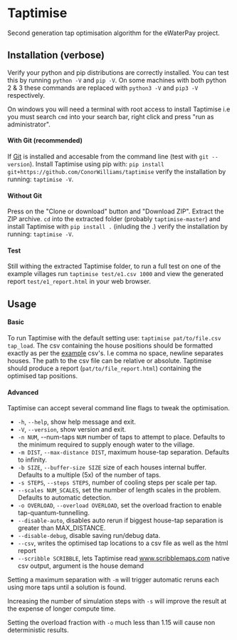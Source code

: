 # Taptimise
Second generation tap optimisation algorithm for the eWaterPay project.

## Installation (verbose)
Verify your python and pip distributions are correctly installed. You can test this by running `python -V` and `pip -V`. On some machines with both python 2 & 3 these commands are replaced with `python3 -V` and `pip3 -V` respectively.

On windows you will need a terminal with root access to install Taptimise i.e you must search `cmd` into your search bar, right click and press "run as administrator".

#### With Git (recommended)

If [Git](https://git-scm.com/download/win) is installed and accesable from the command line (test with `git --version`). Install Taptimise using pip with: `pip install git+https://github.com/ConorWilliams/taptimise` verify the installation by running: `taptimise -V`.

#### Without Git 

Press on the "Clone or download" button and "Download ZIP". Extract the ZIP archive. `cd` into the extracted folder (probably `taptimise-master`) and install Taptimise with `pip install .` (inluding the .) verify the installation by running: `taptimise -V`.

#### Test

Still withing the extracted Taptimise folder, to run a full test on one of the example villages run `taptimise test/e1.csv 1000` and view the generated report `test/e1_report.html` in your web browser.

## Usage

#### Basic
To run Taptimise with the default setting use:
`taptimise pat/to/file.csv tap_load`. The csv containing the house positions
should be formatted exactly as per the
[example](https://github.com/ConorWilliams/taptimise/tree/master/test) csv's.
I.e comma no space, newline separates houses. The path to the csv file can be
relative or absolute. Taptimise should produce a report
(`pat/to/file_report.html`) containing the optimised tap positions.

#### Advanced

Taptimise can accept several command line flags to tweak the optimisation.

*  `-h`, `--help`, show help message and exit.
*  `-V`, `--version`, show version and exit.
*  `-n NUM`, --num-taps `NUM` number of taps to attempt to place. Defaults to the minimum required to supply enough water to the village.
*  `-m DIST`, `--max-distance DIST`, maximum house-tap separation. Defaults to infinity.
*  `-b SIZE`, `--buffer-size SIZE` size of each houses internal buffer. Defaults to a multiple (5x) of the number of taps.
*  `-s STEPS`, `--steps STEPS`, number of cooling steps per scale per tap.
* `--scales NUM_SCALES`, set the number of length scales in the problem. Defaults to automatic detection.
* `-o OVERLOAD`, `--overload OVERLOAD`, set the overload fraction to enable tap-quantum-tunnelling. 
* `--disable-auto`, disables auto rerun if biggest house-tap separation is greater than MAX_DISTANCE.
* `--disable-debug`, disable saving run/debug data.
* `--csv`, writes the optimised tap locations to a csv file as well as the html report
* `--scribble SCRIBBLE`, lets Taptimise read www.scribblemaps.com native csv output, argument is the house demand


Setting a maximum separation with `-m` will trigger automatic reruns each using more taps until a solution is found.

Increasing the number of simulation steps with `-s` will improve the result at the expense of longer compute time.

Setting the overload fraction with `-o` much less than 1.15 will cause non deterministic results.

